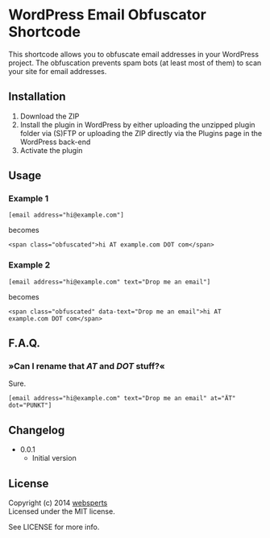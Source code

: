 # WordPress Email Obfuscator Shortcode

This shortcode allows you to obfuscate email addresses in your WordPress project. The obfuscation prevents spam bots (at least most of them) to scan your site for email addresses.

## Installation

1. Download the ZIP
2. Install the plugin in WordPress by either uploading the unzipped plugin folder via (S)FTP or uploading the ZIP directly via the Plugins page in the WordPress back-end
3. Activate the plugin

## Usage

### Example 1

	[email address="hi@example.com"]
	
becomes

	<span class="obfuscated">hi AT example.com DOT com</span>

### Example 2

	[email address="hi@example.com" text="Drop me an email"]

becomes

	<span class="obfuscated" data-text="Drop me an email">hi AT example.com DOT com</span>

## F.A.Q.

### »Can I rename that *AT* and *DOT* stuff?«

Sure. 

	[email address="hi@example.com" text="Drop me an email" at="ÄT" dot="PUNKT"]

## Changelog

* 0.0.1
	* Initial version

## License

Copyright (c) 2014 [websperts](http://websperts.com/)  
Licensed under the MIT license.

See LICENSE for more info.